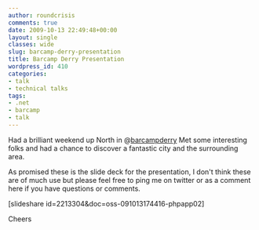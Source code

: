 ```yaml
---
author: roundcrisis
comments: true
date: 2009-10-13 22:49:48+00:00
layout: single
classes: wide
slug: barcamp-derry-presentation
title: Barcamp Derry Presentation
wordpress_id: 410
categories:
- talk
- technical talks
tags:
- .net
- barcamp
- talk
---
```


Had a brilliant weekend up North in @[barcampderry](http://www.barcampderry.com/) Met some interesting folks and had a chance to discover a fantastic city and the surrounding area.

As promised these is the slide deck for the presentation, I don't think these are of much use but please feel free to ping me on twitter or as a comment here if you have questions or comments.


[slideshare id=2213304&doc=oss-091013174416-phpapp02]

Cheers


